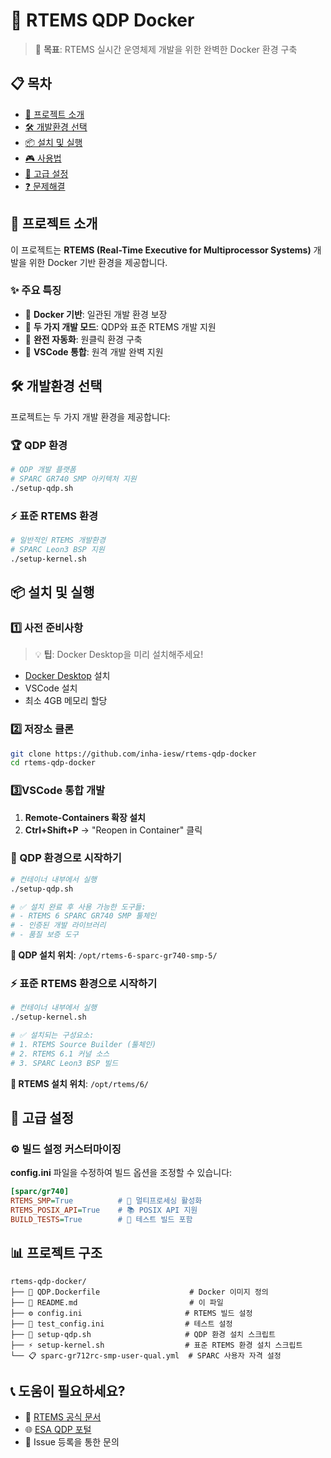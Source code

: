 # 🚀 RTEMS QDP Docker

> 🎯 **목표**: RTEMS 실시간 운영체제 개발을 위한 완벽한 Docker 환경 구축

## 📋 목차

- [🌟 프로젝트 소개](#-프로젝트-소개)
- [🛠️ 개발환경 선택](#️-개발환경-선택)
- [📦 설치 및 실행](#-설치-및-실행)
- [🎮 사용법](#-사용법)
- [🔧 고급 설정](#-고급-설정)
- [❓ 문제해결](#-문제해결)

## 🌟 프로젝트 소개

이 프로젝트는 **RTEMS (Real-Time Executive for Multiprocessor Systems)** 개발을 위한 Docker 기반 환경을 제공합니다.

### ✨ 주요 특징

- 🐳 **Docker 기반**: 일관된 개발 환경 보장
- 🎯 **두 가지 개발 모드**: QDP와 표준 RTEMS 개발 지원
- 🔧 **완전 자동화**: 원클릭 환경 구축
- 📱 **VSCode 통합**: 원격 개발 완벽 지원

## 🛠️ 개발환경 선택

프로젝트는 두 가지 개발 환경을 제공합니다:

### 🏆 QDP 환경

```bash
# QDP 개발 플랫폼
# SPARC GR740 SMP 아키텍처 지원
./setup-qdp.sh
```

### ⚡ 표준 RTEMS 환경

```bash
# 일반적인 RTEMS 개발환경
# SPARC Leon3 BSP 지원
./setup-kernel.sh
```

## 📦 설치 및 실행

### 1️⃣ 사전 준비사항

> 💡 **팁**: Docker Desktop을 미리 설치해주세요!

- [Docker Desktop](https://www.docker.com/products/docker-desktop/) 설치
- VSCode 설치
- 최소 4GB 메모리 할당

### 2️⃣ 저장소 클론

```bash
git clone https://github.com/inha-iesw/rtems-qdp-docker
cd rtems-qdp-docker
```

### 3️⃣VSCode 통합 개발

1. **Remote-Containers 확장 설치**
2. **Ctrl+Shift+P** → "Reopen in Container" 클릭

### 🚀 QDP 환경으로 시작하기

```bash
# 컨테이너 내부에서 실행
./setup-qdp.sh

# ✅ 설치 완료 후 사용 가능한 도구들:
# - RTEMS 6 SPARC GR740 SMP 툴체인
# - 인증된 개발 라이브러리
# - 품질 보증 도구
```

**📁 QDP 설치 위치**: `/opt/rtems-6-sparc-gr740-smp-5/`

### ⚡ 표준 RTEMS 환경으로 시작하기

```bash
# 컨테이너 내부에서 실행
./setup-kernel.sh

# ✅ 설치되는 구성요소:
# 1. RTEMS Source Builder (툴체인)
# 2. RTEMS 6.1 커널 소스
# 3. SPARC Leon3 BSP 빌드
```

**📁 RTEMS 설치 위치**: `/opt/rtems/6/`

## 🔧 고급 설정

### ⚙️ 빌드 설정 커스터마이징

**config.ini** 파일을 수정하여 빌드 옵션을 조정할 수 있습니다:

```ini
[sparc/gr740]
RTEMS_SMP=True          # 🔄 멀티프로세싱 활성화
RTEMS_POSIX_API=True    # 📚 POSIX API 지원
BUILD_TESTS=True        # 🧪 테스트 빌드 포함
```

## 📊 프로젝트 구조

```
rtems-qdp-docker/
├── 📄 QDP.Dockerfile                    # Docker 이미지 정의
├── 📖 README.md                         # 이 파일
├── ⚙️ config.ini                       # RTEMS 빌드 설정
├── 🧪 test_config.ini                  # 테스트 설정
├── 🚀 setup-qdp.sh                     # QDP 환경 설치 스크립트
├── ⚡ setup-kernel.sh                  # 표준 RTEMS 환경 설치 스크립트
└── 📋 sparc-gr712rc-smp-user-qual.yml  # SPARC 사용자 자격 설정
```

## 📞 도움이 필요하세요?

- 🔗 [RTEMS 공식 문서](https://docs.rtems.org/)
- 🌐 [ESA QDP 포털](https://rtems-qual.io.esa.int/)
- 📧 Issue 등록을 통한 문의
